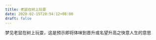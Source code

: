 ```yaml
---
title: 老鼠在树上玩耍
date: 2020-02-15T20:54:12+08:00
draft: false
---
```


梦见老鼠在树上玩耍，这是预示即将体味到晋升或名望升高之快意人生的意思